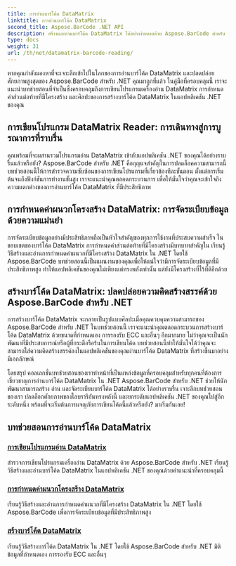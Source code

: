 ```yaml
---
title: การอ่านบาร์โค้ด DataMatrix
linktitle: การอ่านบาร์โค้ด DataMatrix
second_title: Aspose.BarCode .NET API
description: สร้างและอ่านบาร์โค้ด DataMatrix ได้อย่างง่ายดายด้วย Aspose.BarCode สำหรับ .NET เจาะลึกการเขียนโปรแกรมอ่าน DataMatrix และการกำหนดค่าส่วนต่อท้ายที่มีโครงสร้าง
type: docs
weight: 31
url: /th/net/datamatrix-barcode-reading/
---
```


หากคุณกำลังมองหาที่จะเจาะลึกเข้าไปในโลกของการอ่านบาร์โค้ด DataMatrix และปลดปล่อยศักยภาพสูงสุดของ Aspose.BarCode สำหรับ .NET คุณมาถูกที่แล้ว ในคู่มือที่ครอบคลุมนี้ เราจะแนะนำบทช่วยสอนที่จำเป็นซึ่งครอบคลุมถึงการเขียนโปรแกรมเครื่องอ่าน DataMatrix การกำหนดค่าส่วนต่อท้ายที่มีโครงสร้าง และศิลปะของการสร้างบาร์โค้ด DataMatrix ในแอปพลิเคชัน .NET ของคุณ

## การเขียนโปรแกรม DataMatrix Reader: การเดินทางสู่การบูรณาการที่ราบรื่น

คุณพร้อมที่จะผสานรวมโปรแกรมอ่าน DataMatrix เข้ากับแอปพลิเคชัน .NET ของคุณได้อย่างราบรื่นแล้วหรือยัง? Aspose.BarCode สำหรับ .NET คือกุญแจสำคัญในการปลดล็อคความสามารถนี้ บทช่วยสอนนี้ให้การสำรวจความซับซ้อนของการเขียนโปรแกรมที่เกี่ยวข้องทีละขั้นตอน ตั้งแต่การเริ่มต้นจนถึงฟังก์ชันการทำงานขั้นสูง เราจะแนะนำคุณตลอดกระบวนการ เพื่อให้มั่นใจว่าคุณจะเข้าใจถึงความแตกต่างของการอ่านบาร์โค้ด DataMatrix ที่มีประสิทธิภาพ

## การกำหนดค่าผนวกโครงสร้าง DataMatrix: การจัดระเบียบข้อมูลด้วยความแม่นยำ

การจัดระเบียบข้อมูลอย่างมีประสิทธิภาพถือเป็นหัวใจสำคัญของทุกการใช้งานที่ประสบความสำเร็จ ในขอบเขตของบาร์โค้ด DataMatrix การกำหนดค่าส่วนต่อท้ายที่มีโครงสร้างมีบทบาทสำคัญใน เรียนรู้วิธีสร้างและอ่านการกำหนดค่าผนวกที่มีโครงสร้าง DataMatrix ใน .NET โดยใช้ Aspose.BarCode บทช่วยสอนนี้เป็นแผนงานของคุณเพื่อให้แน่ใจว่ามีการจัดระเบียบข้อมูลที่มีประสิทธิภาพสูง ทำให้แอปพลิเคชันของคุณไม่เพียงแต่ทรงพลังเท่านั้น แต่ยังมีโครงสร้างที่ไร้ที่ติอีกด้วย

## สร้างบาร์โค้ด DataMatrix: ปลดปล่อยความคิดสร้างสรรค์ด้วย Aspose.BarCode สำหรับ .NET

การสร้างบาร์โค้ด DataMatrix จะกลายเป็นรูปแบบศิลปะเมื่อคุณควบคุมความสามารถของ Aspose.BarCode สำหรับ .NET ในบทช่วยสอนนี้ เราจะแนะนำคุณตลอดกระบวนการสร้างบาร์โค้ด DataMatrix ด้วยขนาดที่กำหนดเอง การรองรับ ECC และอื่นๆ อีกมากมาย ไม่ว่าคุณจะเป็นนักพัฒนาที่มีประสบการณ์หรือผู้ที่กระตือรือร้นในการเขียนโค้ด บทช่วยสอนนี้ทำให้มั่นใจได้ว่าคุณจะสามารถใส่ความคิดสร้างสรรค์ลงในแอปพลิเคชันของคุณผ่านบาร์โค้ด DataMatrix ที่สร้างขึ้นมาอย่างมีเอกลักษณ์

โดยสรุป คอลเลกชั่นบทช่วยสอนของเราทำหน้าที่เป็นแหล่งข้อมูลที่ครอบคลุมสำหรับทุกคนที่ต้องการเชี่ยวชาญการอ่านบาร์โค้ด DataMatrix ใน .NET Aspose.BarCode สำหรับ .NET ช่วยให้นักพัฒนาสามารถสร้าง อ่าน และจัดระเบียบบาร์โค้ด DataMatrix ได้อย่างราบรื่น เจาะลึกบทช่วยสอนของเรา ปลดล็อกศักยภาพของไลบรารีอันทรงพลังนี้ และยกระดับแอปพลิเคชัน .NET ของคุณไปสู่อีกระดับหนึ่ง พร้อมที่จะเริ่มต้นการผจญภัยการเขียนโค้ดนี้แล้วหรือยัง? มาเริ่มกันเลย!
## บทช่วยสอนการอ่านบาร์โค้ด DataMatrix
### [การเขียนโปรแกรมอ่าน DataMatrix](./datamatrix-reader-programming/)
สำรวจการเขียนโปรแกรมเครื่องอ่าน DataMatrix ด้วย Aspose.BarCode สำหรับ .NET เรียนรู้วิธีสร้างและอ่านบาร์โค้ด DataMatrix ในแอปพลิเคชัน .NET ของคุณด้วยคำแนะนำที่ครอบคลุมนี้
### [การกำหนดค่าผนวกโครงสร้าง DataMatrix](./datamatrix-structured-append-configuration/)
เรียนรู้วิธีสร้างและอ่านการกำหนดค่าผนวกที่มีโครงสร้าง DataMatrix ใน .NET โดยใช้ Aspose.BarCode เพื่อการจัดระเบียบข้อมูลที่มีประสิทธิภาพสูง
### [สร้างบาร์โค้ด DataMatrix](./datamatrix-versions/)
เรียนรู้วิธีสร้างบาร์โค้ด DataMatrix ใน .NET โดยใช้ Aspose.BarCode สำหรับ .NET มิติข้อมูลที่กำหนดเอง การรองรับ ECC และอื่นๆ